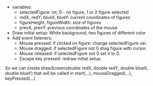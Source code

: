 - variables:
    - selectedFigure: int, 0 - no figure, 1 or 2 figure selected
    - redX, redY, blueX, blueY: current coordinates of figures
    - figureHeight, figureWidth: size of figures
    - prevX, prevY: previous coordinates of the mouse
- Draw initial setup: White background, two figures of different color
- Add event listeners:
    - Mouse pressed: if clicked on figure: change selectedFigure var.
    - Mouse dragged: if selectedFigure not 0 drag figure with cursor.
    - Mouse released: if selectedFigure not 0 set it to 0.
    - Escape key pressed: redraw initial setup.

So we can create drawScreen(double redX, double redY, double blueX, double blueY)
that will be called in start(...), mouseDragged(...), keyPressed(...)

